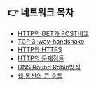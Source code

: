 ## 👉 네트워크 목차

- [HTTP의 GET과 POST비교]()
- [TCP 3-way-handshake]()
- [HTTP와 HTTPS]()
- [HTTP의 문제점들]()
- [DNS Round Robin방식]()
- [웹 통신의 큰 흐름]()
